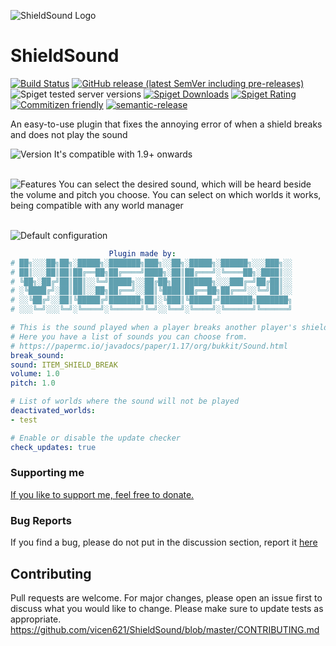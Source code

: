 ![ShieldSound Logo](https://cdn.discordapp.com/attachments/750934684887941140/985646674020016198/3.png)

# ShieldSound

[![Build Status](https://github.com/Vicen621/ShieldSound/workflows/Build/badge.svg)](../../actions?query=workflow%3ABuild)
[![GitHub release (latest SemVer including pre-releases)](https://img.shields.io/github/v/release/Vicen621/ShieldSound?include_prereleases&label=release)](../../releases)
![Spiget tested server versions](https://img.shields.io/badge/tested%20versions-1.9--1.19-blue)
[![Spiget Downloads](https://img.shields.io/spiget/downloads/102577)](https://www.spigotmc.org/resources/shieldsound.102577/)
[![Spiget Rating](https://img.shields.io/spiget/rating/102577)](https://www.spigotmc.org/resources/shieldsound.102577/)
[![Commitizen friendly](https://img.shields.io/badge/commitizen-friendly-brightgreen.svg)](http://commitizen.github.io/cz-cli/)
[![semantic-release](https://img.shields.io/badge/%20%20%F0%9F%93%A6%F0%9F%9A%80-semantic--release-e10079.svg)](https://github.com/semantic-release/semantic-release)


An easy-to-use plugin that fixes the annoying error of when a shield breaks and does not play the sound


![Version](https://cdn.discordapp.com/attachments/750934684887941140/985647024525422632/v.png)
It's compatible with 1.9+ onwards
<br><br>

![Features](https://cdn.discordapp.com/attachments/750934684887941140/985646674233946112/feature.png)
You can select the desired sound, which will be heard beside the volume and pitch you choose.
You can select on which worlds it works, being compatible with any world manager
<br><br>

![Default configuration](https://cdn.discordapp.com/attachments/750934684887941140/985647790589894656/dg.png)
```yaml
                      Plugin made by:
# ██╗░░░██╗██╗░█████╗░███████╗███╗░░██╗░█████╗░██████╗░░░███╗░░
# ██║░░░██║██║██╔══██╗██╔════╝████╗░██║██╔═══╝░╚════██╗░████║░░
# ╚██╗░██╔╝██║██║░░╚═╝█████╗░░██╔██╗██║██████╗░░░███╔═╝██╔██║░░
# ░╚████╔╝░██║██║░░██╗██╔══╝░░██║╚████║██╔══██╗██╔══╝░░╚═╝██║░░
# ░░╚██╔╝░░██║╚█████╔╝███████╗██║░╚███║╚█████╔╝███████╗███████╗
# ░░░╚═╝░░░╚═╝░╚════╝░╚══════╝╚═╝░░╚══╝░╚════╝░╚══════╝╚══════╝

# This is the sound played when a player breaks another player's shield.
# Here you have a list of sounds you can choose from.
# https://papermc.io/javadocs/paper/1.17/org/bukkit/Sound.html
break_sound:
sound: ITEM_SHIELD_BREAK
volume: 1.0
pitch: 1.0

# List of worlds where the sound will not be played
deactivated_worlds:
- test

# Enable or disable the update checker
check_updates: true
```

### Supporting me
[If you like to support me, feel free to donate.](https://paypal.me/Vicen621)

### Bug Reports
If you find a bug, please do not put in the discussion section, report it [here](https://github.com/vicen621/ShieldSound/issues/new/choose)

## Contributing
Pull requests are welcome. For major changes, please open an issue first to discuss what you would like to change.
Please make sure to update tests as appropriate.
https://github.com/vicen621/ShieldSound/blob/master/CONTRIBUTING.md
